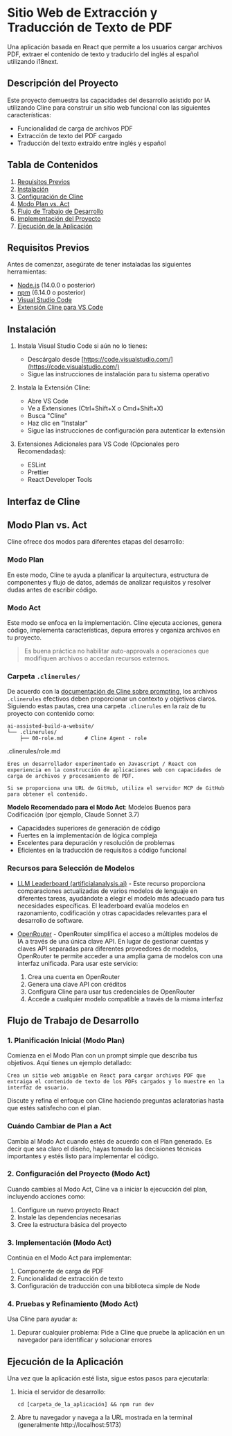# Sitio Web de Extracción y Traducción de Texto de PDF

Una aplicación basada en React que permite a los usuarios cargar archivos PDF, extraer el contenido de texto y traducirlo del inglés al español utilizando i18next.

## Descripción del Proyecto

Este proyecto demuestra las capacidades del desarrollo asistido por IA utilizando Cline para construir un sitio web funcional con las siguientes características:
- Funcionalidad de carga de archivos PDF
- Extracción de texto del PDF cargado
- Traducción del texto extraído entre inglés y español

## Tabla de Contenidos

1. [Requisitos Previos](#requisitos-previos)
2. [Instalación](#instalación)
3. [Configuración de Cline](#configuración-de-cline)
4. [Modo Plan vs. Act](#modo-plan-vs-act)
5. [Flujo de Trabajo de Desarrollo](#flujo-de-trabajo-de-desarrollo)
6. [Implementación del Proyecto](#implementación-del-proyecto)
7. [Ejecución de la Aplicación](#ejecución-de-la-aplicación)

## Requisitos Previos

Antes de comenzar, asegúrate de tener instaladas las siguientes herramientas:

- [Node.js](https://nodejs.org/) (14.0.0 o posterior)
- [npm](https://www.npmjs.com/) (6.14.0 o posterior)
- [Visual Studio Code](https://code.visualstudio.com/)
- [Extensión Cline para VS Code](https://cline.bot/)

## Instalación

1. Instala Visual Studio Code si aún no lo tienes:
   - Descárgalo desde [https://code.visualstudio.com/](https://code.visualstudio.com/)
   - Sigue las instrucciones de instalación para tu sistema operativo

2. Instala la Extensión Cline:
   - Abre VS Code
   - Ve a Extensiones (Ctrl+Shift+X o Cmd+Shift+X)
   - Busca "Cline"
   - Haz clic en "Instalar"
   - Sigue las instrucciones de configuración para autenticar la extensión

3. Extensiones Adicionales para VS Code (Opcionales pero Recomendadas):
   - ESLint
   - Prettier
   - React Developer Tools

## Interfaz de Cline

## Modo Plan vs. Act

Cline ofrece dos modos para diferentes etapas del desarrollo:

### Modo Plan

En este modo, Cline te ayuda a planificar la arquitectura, estructura de componentes y flujo de datos, además de analizar requisitos y resolver dudas antes de escribir código.

### Modo Act

Este modo se enfoca en la implementación. Cline ejecuta acciones, genera código, implementa características, depura errores y organiza archivos en tu proyecto.

> Es buena práctica no habilitar auto-approvals a operaciones que modifiquen archivos o accedan recursos externos.

### Carpeta `.clinerules/`

De acuerdo con la [documentación de Cline sobre prompting](https://docs.cline.bot/improving-your-prompting-skills/prompting), los archivos `.clinerules` efectivos deben proporcionar un contexto y objetivos claros. Siguiendo estas pautas, crea una carpeta `.clinerules` en la raíz de tu proyecto con contenido como:

```
ai-assisted-build-a-website/
└── .clinerules/
    ├── 00-role.md       # Cline Agent - role
```

.clinerules/role.md
```
Eres un desarrollador experimentado en Javascript / React con experiencia en la construcción de aplicaciones web con capacidades de carga de archivos y procesamiento de PDF.

Si se proporciona una URL de GitHub, utiliza el servidor MCP de GitHub para obtener el contenido.
```

**Modelo Recomendado para el Modo Act**: Modelos Buenos para Codificación (por ejemplo, Claude Sonnet 3.7)
- Capacidades superiores de generación de código
- Fuertes en la implementación de lógica compleja
- Excelentes para depuración y resolución de problemas
- Eficientes en la traducción de requisitos a código funcional

### Recursos para Selección de Modelos

- [LLM Leaderboard (artificialanalysis.ai)](https://artificialanalysis.ai/) - Este recurso proporciona comparaciones actualizadas de varios modelos de lenguaje en diferentes tareas, ayudándote a elegir el modelo más adecuado para tus necesidades específicas. El leaderboard evalúa modelos en razonamiento, codificación y otras capacidades relevantes para el desarrollo de software.

- [OpenRouter](https://openrouter.ai/) - OpenRouter simplifica el acceso a múltiples modelos de IA a través de una única clave API. En lugar de gestionar cuentas y claves API separadas para diferentes proveedores de modelos, OpenRouter te permite acceder a una amplia gama de modelos con una interfaz unificada. Para usar este servicio:
  1. Crea una cuenta en OpenRouter
  2. Genera una clave API con créditos
  3. Configura Cline para usar tus credenciales de OpenRouter
  4. Accede a cualquier modelo compatible a través de la misma interfaz

## Flujo de Trabajo de Desarrollo

### 1. Planificación Inicial (Modo Plan)

Comienza en el Modo Plan con un prompt simple que describa tus objetivos. Aquí tienes un ejemplo detallado:

```
Crea un sitio web amigable en React para cargar archivos PDF que extraiga el contenido de texto de los PDFs cargados y lo muestre en la interfaz de usuario.
```

Discute y refina el enfoque con Cline haciendo preguntas aclaratorias hasta que estés satisfecho con el plan.

### Cuándo Cambiar de Plan a Act

Cambia al Modo Act cuando estés de acuerdo con el Plan generado. Es decir que sea claro el diseño, hayas tomado las decisiones técnicas importantes y estés listo para implementar el código.

### 2. Configuración del Proyecto (Modo Act)

Cuando cambies al Modo Act, Cline va a iniciar la ejecucción del plan, incluyendo acciones como:
1. Configure un nuevo proyecto React
2. Instale las dependencias necesarias
3. Cree la estructura básica del proyecto

### 3. Implementación (Modo Act)

Continúa en el Modo Act para implementar:
1. Componente de carga de PDF
2. Funcionalidad de extracción de texto
3. Configuración de traducción con una biblioteca simple de Node

### 4. Pruebas y Refinamiento (Modo Act)

Usa Cline para ayudar a:
1. Depurar cualquier problema: Pide a Cline que pruebe la aplicación en un navegador para identificar y solucionar errores

## Ejecución de la Aplicación

Una vez que la aplicación esté lista, sigue estos pasos para ejecutarla:

1. Inicia el servidor de desarrollo:
   ```
   cd [carpeta_de_la_aplicación] && npm run dev
   ```

2. Abre tu navegador y navega a la URL mostrada en la terminal (generalmente http://localhost:5173)